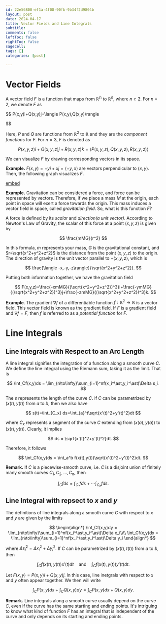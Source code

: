 ```yaml
---
id: 22e56800-ef1a-4f08-90fb-9b34f2d9804b
layout: post
date: 2024-04-17
title: Vector Fields and Line Integrals
subtitle: 
comments: false
leftToc: false
rightToc: false
sagecell: 
tags: []
categories: [post]

---
```


# Vector Fields


A vector field $F$ is a function that maps from $\mathbb{R^n}$ to $\mathbb{R}^n$, where $n\geq 2$. For $n=2$, we denote $F$ as


$$
P(x,y)i+Q(x,y)j=\langle P(x,y),Q(x,y)\rangle

$$


Here, $P$ and $Q$ are functions from $\mathbb{R}^2$ to $\mathbb{R}$ and they are the _component functions_ for $F$. For $n=3$, $F$ is denoted as


$$
P(x,y,z)i+Q(x,y,z)j+R(x,y,z)k=\langle P(x,y,z),Q(x,y,z),R(x,y,z)\rangle
$$


We can visualize $F$ by drawing corresponding vectors in its space.


**Example.** $F(x,y)=-yi+xj=\langle -y,x\rangle$ are vectors perpendicular to $\langle x,y\rangle$. Then, the following graph visualizes $F$.


[embed](https://www.desmos.com/calculator/yi7sig3nfj)


**Example.** Gravitation can be considered a force, and force can be represented by vectors. Therefore, if we place a mass $M$ at the origin, each point in space will exert a force towards the origin. This mass induces a vector field in space, called _gravitation field_. So, what is this function $F$?


A force is defined by its _scalar_ and _direction(a unit vector)_. According to Newton's Law of Gravity, the scalar of this force at a point $(x,y,z)$ is given by


$$
\frac{mMG}{r^2}
$$


In this formula, $m$ represents your mass, $G$ is the gravitational constant, and $r=\sqrt{x^2+y^2+z^2}$ is the distance from the point $(x,y,z)$ to the origin. The direction of gravity is the unit vector parallel to $-\langle x,y,z\rangle$, which is


$$
\frac{\langle -x,-y,-z\rangle}{\sqrt{x^2+y^2+z^2}}.
$$


Putting both information together, we have the gravitation field


$$
F(x,y,z)=\frac{-xmMG}{(\sqrt{x^2+y^2+z^2})^3}i+\frac{-ymMG}{(\sqrt{x^2+y^2+z^2})^3}j+\frac{-zmMG}{(\sqrt{x^2+y^2+z^2})^3}k.
$$


**Example**. The gradient $\nabla f$ of a differentiable function $f:\mathbb{R^2}\to \mathbb{R}$ is a vector field. This vector field is known as the gradient field. If $F$ is a gradient field and $\nabla f=F$, then $f$ is referred to as a _potential function_ for $F$.


# Line Integrals


## Line Integrals with Respect to an Arc Length


A line integral signifies the integration of a function along a smooth curve $C$. We define the line integral using the Riemann sum, taking it as the limit. That is


$$
\int_Cf(x,y)ds = \lim_{n\to\infty}\sum_{i=1}^nf(x_i^\ast,y_i^\ast)\Delta s_i.
$$


The $s$ represents the length of the curve $C$. If $C$ can be parametrized by $(x(t),y(t))$ from $a$ to $b$, then we also have


$$
s(t)=\int_{C_x} ds=\int_{a}^t\sqrt{x'(t)^2+y'(t)^2}dt
$$


where $C_x$ represents a segment of the curve $C$ extending from $(x(a),y(a))$ to $(x(t),y(t))$. Clearly, it implies


$$
ds = \sqrt{x'(t)^2+y'(t)^2}dt.
$$


Therefore, it follows


$$
\int_Cf(x,y)ds = \int_a^b f(x(t),y(t))\sqrt{x'(t)^2+y'(t)^2}dt.
$$


**Remark.** If $C$ is a piecewise-smooth curve, i.e. $C$ is a disjoint union of finitely many smooth curves $C_1, C_2,\ldots, C_n$, then


$$
\int_C fds = \int_{C_1}fds+\cdots\int_{C_n}fds.
$$


## Line Integral with repsect to $x$ and $y$


The definitions of line integrals along a smooth curve $C$ with respect to $x$ and $y$ are given by the limits


$$
\begin{align*}
\int_Cf(x,y)dy = \lim_{n\to\infty}\sum_{i=1}^nf(x_i^\ast,y_i^\ast)\Delta x_i\\\\ 
\int_Cf(x,y)dx = \lim_{n\to\infty}\sum_{i=1}^nf(x_i^\ast,y_i^\ast)\Delta y_i
\end{align*}
$$


where $\Delta s_i^2=\Delta x_i^2+\Delta y_i^2.$ If $C$ can be parametrized by $(x(t),t(t))$ from $a$ to $b$, then 


$$
\int_Cf(x(t),y(t))x'(t)dt\quad\text{and}\quad\int_Cf(x(t),y(t))y'(t)dt.
$$


Let $F(x,y)=P(x,y)i+Q(x,y)j$. In this case, line inetgrals with respect to $x$ and $y$ often appear together. We then will write


$$
\int_CP(x,y)dx+\int_CQ(x,y)dy=\int_CP(x,y)dx+Q(x,y)dy.
$$


**Remark.** Line integrals along a smooth curve usually depend on the curve $C$, even if the curve has the same starting and ending points. It's intriguing to know what kind of function $F$ has an integral that is independent of the curve and only depends on its starting and ending points.

